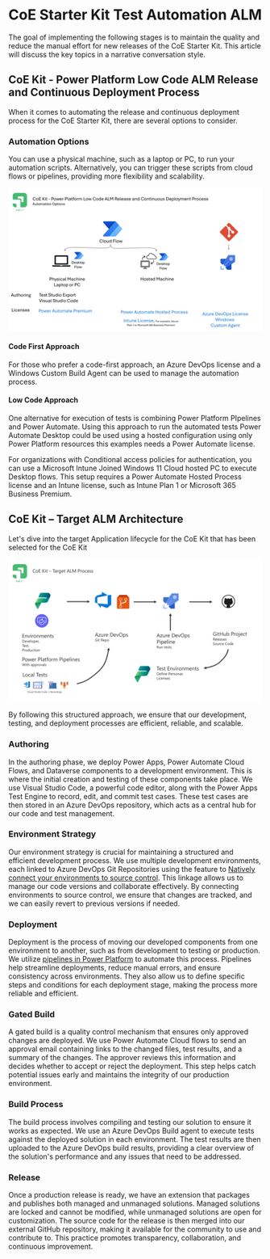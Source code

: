 # CoE Starter Kit Test Automation ALM

The goal of implementing the following stages is to maintain the quality and reduce the manual effort for new releases of the CoE Starter Kit. This article will discuss the key topics in a narrative conversation style.

## CoE Kit - Power Platform Low Code ALM Release and Continuous Deployment Process

When it comes to automating the release and continuous deployment process for the CoE Starter Kit, there are several options to consider. 

### Automation Options

You can use a physical machine, such as a laptop or PC, to run your automation scripts. Alternatively, you can trigger these scripts from cloud flows or pipelines, providing more flexibility and scalability.

![Overview diagram that shows overview of local editing and hosted options to execute tests as part of ALM process](./media/coe-kit-alm-release-continuos-deployment-process.png)

#### Code First Approach

For those who prefer a code-first approach, an Azure DevOps license and a Windows Custom Build Agent can be used to manage the automation process.

#### Low Code Approach

One alternative for execution of tests is combining Power Platform PIpelines and Power Automate. Using this approach to run the automated tests Power Automate Desktop could be used using a hosted configuration using only Power Platform resources this examples needs a Power Automate license. 

For organizations with Conditional access policies for authentication, you can use a Microsoft Intune Joined Windows 11 Cloud hosted PC to execute Desktop flows. This setup requires a Power Automate Hosted Process license and an Intune license, such as Intune Plan 1 or Microsoft 365 Business Premium.

## CoE Kit – Target ALM Architecture

Let's dive into the target Application lifecycle for the CoE Kit that has been selected for the CoE Kit

![Target ALM lifecycle for CoE Kit from Environments, Azure DevOps Repository, Power Platform PIpelines, Approvals and GitHub Release](./media/coe-kit-target-alm.png)

By following this structured approach, we ensure that our development, testing, and deployment processes are efficient, reliable, and scalable.

### Authoring
In the authoring phase, we deploy Power Apps, Power Automate Cloud Flows, and Dataverse components to a development environment. This is where the initial creation and testing of these components take place. We use Visual Studio Code, a powerful code editor, along with the Power Apps Test Engine to record, edit, and commit test cases. These test cases are then stored in an Azure DevOps repository, which acts as a central hub for our code and test management.

### Environment Strategy
Our environment strategy is crucial for maintaining a structured and efficient development process. We use multiple development environments, each linked to Azure DevOps Git Repositories using the feature to [Natively connect your environments to source control](https://learn.microsoft.com/power-platform/release-plan/2024wave2/power-apps/connect-environment-source-control). This linkage allows us to manage our code versions and collaborate effectively. By connecting environments to source control, we ensure that changes are tracked, and we can easily revert to previous versions if needed.

### Deployment
Deployment is the process of moving our developed components from one environment to another, such as from development to testing or production. We utilize [pipelines in Power Platform](https://learn.microsoft.com/power-platform/alm/pipelines) to automate this process. Pipelines help streamline deployments, reduce manual errors, and ensure consistency across environments. They also allow us to define specific steps and conditions for each deployment stage, making the process more reliable and efficient.

### Gated Build
A gated build is a quality control mechanism that ensures only approved changes are deployed. We use Power Automate Cloud flows to send an approval email containing links to the changed files, test results, and a summary of the changes. The approver reviews this information and decides whether to accept or reject the deployment. This step helps catch potential issues early and maintains the integrity of our production environment.

### Build Process
The build process involves compiling and testing our solution to ensure it works as expected. We use an Azure DevOps Build agent to execute tests against the deployed solution in each environment. The test results are then uploaded to the Azure DevOps build results, providing a clear overview of the solution's performance and any issues that need to be addressed.

### Release
Once a production release is ready, we have an extension that packages and publishes both managed and unmanaged solutions. Managed solutions are locked and cannot be modified, while unmanaged solutions are open for customization. The source code for the release is then merged into our external GitHub repository, making it available for the community to use and contribute to. This practice promotes transparency, collaboration, and continuous improvement.
